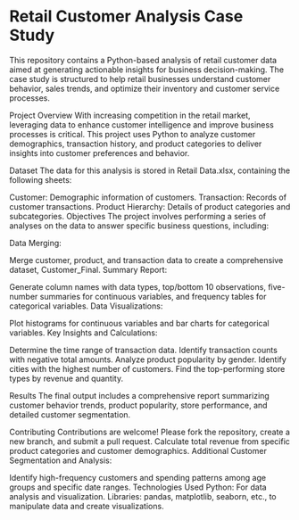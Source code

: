 # Retail Customer Analysis Case Study
This repository contains a Python-based analysis of retail customer data aimed at generating actionable insights for business decision-making. The case study is structured to help retail businesses understand customer behavior, sales trends, and optimize their inventory and customer service processes.

Project Overview
With increasing competition in the retail market, leveraging data to enhance customer intelligence and improve business processes is critical. This project uses Python to analyze customer demographics, transaction history, and product categories to deliver insights into customer preferences and behavior.

Dataset
The data for this analysis is stored in Retail Data.xlsx, containing the following sheets:

Customer: Demographic information of customers.
Transaction: Records of customer transactions.
Product Hierarchy: Details of product categories and subcategories.
Objectives
The project involves performing a series of analyses on the data to answer specific business questions, including:

Data Merging:

Merge customer, product, and transaction data to create a comprehensive dataset, Customer_Final.
Summary Report:

Generate column names with data types, top/bottom 10 observations, five-number summaries for continuous variables, and frequency tables for categorical variables.
Data Visualizations:

Plot histograms for continuous variables and bar charts for categorical variables.
Key Insights and Calculations:

Determine the time range of transaction data.
Identify transaction counts with negative total amounts.
Analyze product popularity by gender.
Identify cities with the highest number of customers.
Find the top-performing store types by revenue and quantity.

Results
The final output includes a comprehensive report summarizing customer behavior trends, product popularity, store performance, and detailed customer segmentation.

Contributing
Contributions are welcome! Please fork the repository, create a new branch, and submit a pull request.
Calculate total revenue from specific product categories and customer demographics.
Additional Customer Segmentation and Analysis:

Identify high-frequency customers and spending patterns among age groups and specific date ranges.
Technologies Used
Python: For data analysis and visualization.
Libraries: pandas, matplotlib, seaborn, etc., to manipulate data and create visualizations.
